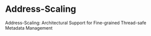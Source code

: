 # Address-Scaling
Address-Scaling: Architectural Support for Fine-grained Thread-safe Metadata Management
